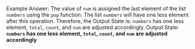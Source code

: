 Example Answer:
The value of `num` is assigned the last element of the list `numbers` using the `pop` function. The list `numbers` will have one less element after this operation. Therefore, the Output State is: `numbers` has one less element, `total`, `count`, and `num` are adjusted accordingly.
Output State: **`numbers` has one less element, `total`, `count`, and `num` are adjusted accordingly**